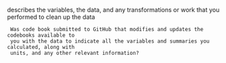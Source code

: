 describes the variables, the data, and any transformations or 
     work that you performed to clean up the data
     
     Was code book submitted to GitHub that modifies and updates the codebooks available to 
     you with the data to indicate all the variables and summaries you calculated, along with 
     units, and any other relevant information?
     